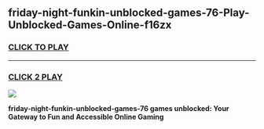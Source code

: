 
## friday-night-funkin-unblocked-games-76-Play-Unblocked-Games-Online-f16zx
<h3>
<a href="https://premium76.site?title=friday-night-funkin-unblocked-games-76&ref=24A">CLICK TO PLAY</a></h3>
<hr>

<h3>
<a href="https://premium76.site?title=friday-night-funkin-unblocked-games-76&ref=24A">CLICK 2 PLAY</a>
  
</h3>

<a href="https://premium76.site?title=friday-night-funkin-unblocked-games-76&ref=24A"><img src="https://clearcache.store/games.png"></a>


**friday-night-funkin-unblocked-games-76 games unblocked: Your Gateway to Fun and Accessible Online Gaming**
